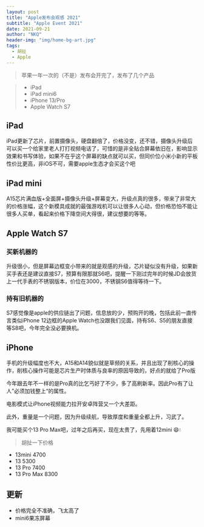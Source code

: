 ```yaml
---
layout: post
title: "Apple发布会观感 2021"
subtitle: "Apple Event 2021"
date: 2021-09-21
author: "NKQ"
header-img: "img/home-bg-art.jpg"
tags:
  - 胡扯
  - Apple
---
```


> 苹果一年一次的（不是）发布会开完了，发布了几个产品

>- iPad
>- iPad mini6
>- iPhone 13/Pro
>- Apple Watch S7

## iPad

iPad更新了芯片，前置摄像头，硬盘翻倍了，价格没变，还不错，摄像头升级后可以买一个给家里老人打打视频电话了，可惜的是非全贴合屏幕依旧在，影响显示效果和书写体验，如果不在乎这个屏幕的缺点就可以买，但同价位小米小新的平板性价比更高，非iOS不可，需要apple生态才会买这个吧

## iPad mini

A15芯片满血版+全面屏+摄像头升级+屏幕变大，升级点真的很多，带来了非常大的价格涨幅，这个新模具成就的最强游戏机可以让很多人心动，但价格恐怕不能让很多人买单，看起来价格下降空间大得很，建议想要的等等。

## Apple Watch S7

### 买新机器的

升级很小，但是屏幕边框变小带来的就是观感的升级，芯片疑似没有升级，如果新买手表还是建议直接S7，预算有限那就S6吧，提醒一下刚过完年的时候JD会放货上一代手表的不锈钢版本，价位在3000，不锈钢S6值得等待一下。

### 持有旧机器的

S7感觉像是apple的供应链出了问题，信息放的少，预购开的晚，包括此前一直传言类似iPhone 12边框的Apple Watch也没跟我们见面，持有S6、S5的朋友直接等S8吧，今年完全没必要换机。

## iPhone

手机的升级幅度也不大，A15和A14貌似就是草频的关系，并且出现了削核心的操作，削核心操作可能是芯片生产时体质与良率的原因导致的，好点的就给了Pro版

今年跟去年不一样的是Pro真的比乞丐好了不少，多了高刷新率。因此Pro有了让人”必须加钱整上“的属性。

电影模式让iPhone视频能力拉开安卓阵营又一个大差距。

此外，重量是一个问题，因为升级续航，导致厚度和重量全都上升，习武了。

我可能买个13 Pro Max吧，过年之后再买，现在太贵了，先用着12mini 😄💧

> 胡扯一下价格

- 13mini 4700
- 13 5300
- 13 Pro 7400
- 13 Pro Max 8300
## 更新

- 价格完全不准确，飞太高了
- mini6果冻屏幕